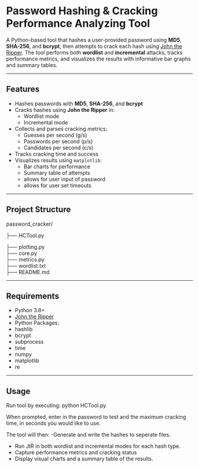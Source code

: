 # Password Hashing & Cracking Performance Analyzing Tool

A Python-based tool that hashes a user-provided password using **MD5**, **SHA-256**, and **bcrypt**, then attempts to crack each hash using [John the Ripper](https://www.openwall.com/john/). The tool performs both **wordlist** and **incremental** attacks, tracks performance metrics, and visualizes the results with informative bar graphs and summary tables.

---

## Features

- Hashes passwords with **MD5**, **SHA-256**, and **bcrypt**
- Cracks hashes using **John the Ripper** in:
  - Wordlist mode
  - Incremental mode
- Collects and parses cracking metrics:
  - Guesses per second (g/s)
  - Passwords per second (p/s)
  - Candidates per second (c/s)
- Tracks cracking time and success
- Visualizes results using `matplotlib`:
  - Bar charts for performance
  - Summary table of attempts
  - allows for user input of password
  - allows for user set timeouts

---

## Project Structure
password_cracker/

├── HCTool.py 

├── plotting.py           
├── core.py                   
├── metrics.py               
├── wordlist.txt             
├── README.md               

---
## Requirements 
- Python 3.8+
- [John the Ripper](https://www.openwall.com/john/)
- Python Packages:
- hashlib
- bcrypt
- subprocess
- time
- numpy
- matplotlib
- re
---
## Usage
Run tool by executing:
python HCTool.py

When prompted, enter in the password to test and the maximum cracking time, in seconds you would like to use.

The tool will then:
-Generate and write the hashes to seperate files.
- Run JtR in both wordlist and incremental modes for each hash type.
- Capture performance metrics and cracking status
- Display visual charts and a summary table of the results.



